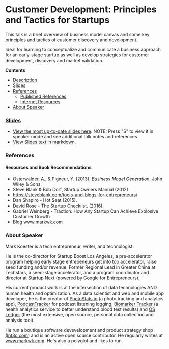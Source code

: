 # Customer Development: Principles and Tactics for Startups

This talk is a brief overview of business model canvas and some key principles and tactics of customer discovery and development. 

Ideal for learning to conceptualize and communicate a business approach for an early-stage startup as well as develop strategies for customer development, discovery and market validation. 

**Contents**

- [Description](#description)
- [Slides](#slides)
- [References](#references)
  - [Published References](#published-references)
  - [Internet Resources](#internet-resources)
- [About Speaker](#about-speaker)

### [Slides](https://markwk.github.io/ts4health/slides/slides.html)

- [View the most up-to-date slides here](https://markwk.github.io/business-model-canvas/slides/slides.html). NOTE: Press "S" to view it in speaker mode and see additional talk notes and references. 
- [View Slides text in markdown](https://github.com/markwk/business-model-canvas/blob/master/slides/slides.md).

### References

#### Resources and Book Recommendations

- Osterwalder, A., & Pigneur, Y. (2013). *Business Model Generation*. John Wiley & Sons.
- Steve Blank & Bob Dorf, Startup Owners Manual (2012)
- https://steveblank.com/tools-and-blogs-for-entrepreneurs/
- Dan Shapiro - Hot Seat (2015). 
- David Rose - The Startup Checklist. (2016).
- Gabriel Weinberg - Traction: How Any Startup Can Achieve Explosive Customer Growth
- Blog www.markwk.com 

### About Speaker

Mark Koester is a tech entrepreneur, writer, and technologist. 

He is the co-director for Startup Boost Los Angeles, a pre-accelerator program helping early stage entrepeneurs get into top accelerator, raise seed funding and/or revenue. Former Regional Lead in Greater China at Techstars, a seed-stage accelerator, and a program coordinator and director at Startup Next (powered by Google for Entrepreneurs). 

His current product work is at the intersection of data technologies AND human health and optimization. As a data scientist and web and mobile app developer, he is the creator of [PhotoStats.io](http://www.photostats.io/) (a photo tracking and analytics app), [PodcastTracker](http://www.podcasttracker.com) for podcast listening logging, [Biomarker Tracker](http://www.biomarkertracker.com/) (a health analytics service to better understand blood test results) and [QS Ledger](https://github.com/markwk/qs_ledger) (the most extensive, open source, personal data collection and analysis tool). 

He run a boutique software devevelopment and product strategy shop [(Int3c.com](https://int3c.com)) and is an active open source contributor. He regularly writes at www.markwk.com. He's also a polyglot and likes to run.

